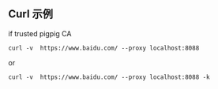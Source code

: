 ## Curl 示例

if trusted pigpig CA
```curl
curl -v  https://www.baidu.com/ --proxy localhost:8088
```
or
```curl
curl -v  https://www.baidu.com/ --proxy localhost:8088 -k
```